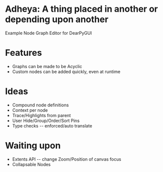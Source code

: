# Adheya: A thing placed in another or depending upon another
Example Node Graph Editor for DearPyGUI

# Features
* Graphs can be made to be Acyclic
* Custom nodes can be added quickly, even at runtime


# Ideas
* Compound node definitions
* Context per node
* Trace/Highlights from parent
* User Hide/Group/Order/Sort Pins
* Type checks -- enforced/auto translate

# Waiting upon
* Extents API -- change Zoom/Position of canvas focus
* Collapsable Nodes
